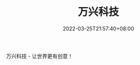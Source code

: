 ﻿---
weight: 
title: "万兴科技"
description: "万兴科技 - 让世界更有创意！"
date: 2022-03-25T21:57:40+08:00
lastmod: 2022-03-25T16:45:40+08:00
draft: false
authors: ["Metabd"]
featuredImage: "278.jpg"
link: "https://www.wondershare.cn/"
tags: ["万兴科技","开发者服务"]
categories: ["navigation"]
navigation: ["开发者服务"]
lightgallery: true
toc: true
pinned: false
recommend: false
recommend1: false
---
万兴科技 - 让世界更有创意！
